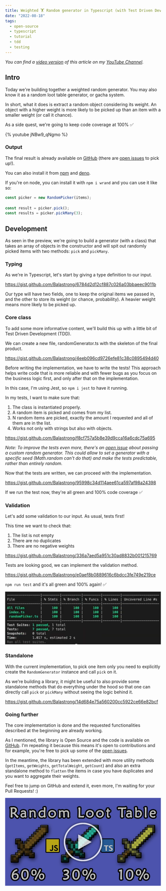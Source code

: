 ```yaml
---
title: Weighted 🏋️ Random generator in Typescript (with Test Driven Development 🧪)
date: "2022-08-18"
tags:
  - open-source
  - typescript
  - tutorial
  - tdd
  - testing
---
```


_You can find a [video version](https://youtu.be/jNBw9_qNgmo) of this article on my [YouTube Channel](https://www.youtube.com/channel/UC-KqnO3ez7vF-kyIQ_22rdA)._

## Intro

Today we're building together a weighted random generator. You may also know it as a random loot table generator, or gacha system.

In short, what it does is extract a random object considering its weight. An object with a higher weight is more likely to be picked up than an item with a smaller weight (or call it chance).

As a side quest, we're going to keep code coverage at 100% ✅

{% youtube jNBw9_qNgmo %}

### Output

The final result is already available on [GitHub](https://github.com/Balastrong/wrand) (there are [open issues](https://github.com/Balastrong/wrand/issues) to pick up!).

You can also install it from [npm](https://www.npmjs.com/package/wrand) and [deno](https://deno.land/x/wrand).

If you're on node, you can install it with `npm i wrand` and you can use it like so:

```typescript
const picker = new RandomPicker(items);

const result = picker.pick();
const results = picker.pickMany(3);
```

## Development

As seen in the preview, we're going to build a generator (with a class) that takes an array of objects in the constructor and will spit out randomly picked items with two methods: `pick` and `pickMany`.

### Typing

As we're in Typescript, let's start by giving a type definition to our input.

https://gist.github.com/Balastrong/6784d2d12cf887c026a03bbaeec9011b

Our type will have two fields, one to keep the original items we passed in, and the other to store its weight (or chance, probability).
A heavier weight means more likely to be picked up.

### Core class

To add some more informative content, we'll build this up with a little bit of Test Driven Development (TDD).

We can create a new file, randomGenerator.ts with the skeleton of the final product.

https://gist.github.com/Balastrong/4eeb096cd9726efe81c38c0895494d40

Before writing the implementation, we have to write the tests! This approach helps write code that is more reliable and with fewer bugs as you focus on the business logic first, and only after that on the implementation.

In this case, I'm using Jest, so `npm i jest` to have it running.

In my tests, I want to make sure that:

1. The class is instantiated properly.
1. A random item is picked and comes from my list.
1. N random items are picked, exactly the amount I requested and all of them are in the list.
1. Works not only with strings but also with objects.

https://gist.github.com/Balastrong/f8cf757a5b8e39d9cca16a6cdc75a695

_Note: To improve the tests even more, there's an [open issue](https://github.com/Balastrong/wrand/issues/5) about passing a custom random generator. This could allow to set a generator with a specific seed (Math.random can't do that) and make the tests predictable, rather than entirely random._

Now that the tests are written, we can proceed with the implementation.

https://gist.github.com/Balastrong/95998c34d114aee61ca597af98a24398

If we run the test now, they're all green and 100% code coverage ✅

### Validation

Let's add some validation to our input. As usual, tests first!

This time we want to check that:

1. The list is not empty
1. There are no duplicates
1. There are no negative weights

https://gist.github.com/Balastrong/336a7aed5a951c30ad8832b001215769

Tests are looking good, we can implement the validation method.

https://gist.github.com/Balastrong/e0aef8b0889616c6bdcc3fe749e219ce

`npm run test` and it's all green and 100% again! ✅

![Coverage](./tests.png)

### Standalone

With the current implementation, to pick one item only you need to explicitly create the `RandomGenerator` instance and call `pick` on it.

As we're building a library, it might be useful to also provide some standalone methods that do everything under the hood so that one can directly call `pick` or `pickMany` without seeing the logic behind it.

https://gist.github.com/Balastrong/14d684e75a560200cc5922ce66e82bcf

### Going further

The core implementation is done and the requested functionalities described at the beginning are already working.

As I mentioned, the library is Open Source and the code is available on [GitHub](https://github.com/Balastrong/wrand). I'm repeating it because this means it's open to contributions and for example, you're free to pick up some of the [open issues](https://github.com/Balastrong/wrand/issues).

In the meantime, the library has been extended with more utility methods (`getItems`, `getWeights`, `getTotalWeight`, `getCount`) and also an extra standalone method to `flatten` the items in case you have duplicates and you want to aggregate their weights.

Feel free to jump on GitHub and extend it, even more, I'm waiting for your Pull Requests! :)

[![Video Thumbnail](./preview.jpeg)](https://youtu.be/jNBw9_qNgmo)
